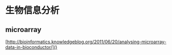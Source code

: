 # 生物信息分析

## microarray
[http://bioinformatics.knowledgeblog.org/2011/06/20/analysing-microarray-data-in-bioconductor/]()